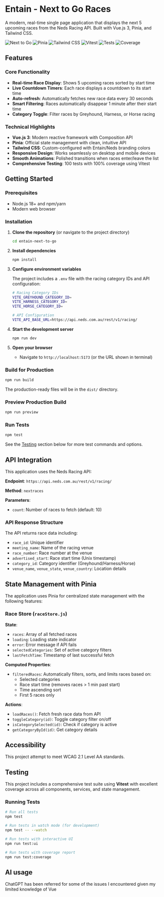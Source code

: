 # Entain - Next to Go Races

A modern, real-time single page application that displays the next 5 upcoming races from the Neds Racing API. Built with Vue.js 3, Pinia, and Tailwind CSS.

![Next to Go](https://img.shields.io/badge/Vue.js-3.5-green)
![Pinia](https://img.shields.io/badge/Pinia-2.2-yellow)
![Tailwind CSS](https://img.shields.io/badge/Tailwind-3.4-blue)
![Vitest](https://img.shields.io/badge/Vitest-4.0-brightgreen)
![Tests](https://img.shields.io/badge/tests-100%20passing-success)
![Coverage](https://img.shields.io/badge/coverage-100%25-brightgreen)

## Features

### Core Functionality
- **Real-time Race Display**: Shows 5 upcoming races sorted by start time
- **Live Countdown Timers**: Each race displays a countdown to its start time
- **Auto-refresh**: Automatically fetches new race data every 30 seconds
- **Smart Filtering**: Races automatically disappear 1 minute after their start time
- **Category Toggle**: Filter races by Greyhound, Harness, or Horse racing

### Technical Highlights
- **Vue.js 3**: Modern reactive framework with Composition API
- **Pinia**: Official state management with clean, intuitive API
- **Tailwind CSS**: Custom-configured with Entain/Neds branding colors
- **Responsive Design**: Works seamlessly on desktop and mobile devices
- **Smooth Animations**: Polished transitions when races enter/leave the list
- **Comprehensive Testing**: 100 tests with 100% coverage using Vitest


## Getting Started

### Prerequisites

- Node.js 18+ and npm/yarn
- Modern web browser

### Installation

1. **Clone the repository** (or navigate to the project directory)
   ```bash
   cd entain-next-to-go
   ```

2. **Install dependencies**
   ```bash
   npm install
   ```

3. **Configure environment variables**
   
   The project includes a `.env` file with the racing category IDs and API configuration:
   
   ```bash
   # Racing Category IDs
   VITE_GREYHOUND_CATEGORY_ID=
   VITE_HARNESS_CATEGORY_ID=
   VITE_HORSE_CATEGORY_ID=
   
   # API Configuration
   VITE_API_BASE_URL=https://api.neds.com.au/rest/v1/racing/
   ```
   


4. **Start the development server**
   ```bash
   npm run dev
   ```

5. **Open your browser**
   - Navigate to `http://localhost:5173` (or the URL shown in terminal)

### Build for Production

```bash
npm run build
```

The production-ready files will be in the `dist/` directory.

### Preview Production Build

```bash
npm run preview
```

### Run Tests

```bash
npm test
```

See the [Testing](#testing) section below for more test commands and options.

## API Integration

This application uses the Neds Racing API:

**Endpoint**: `https://api.neds.com.au/rest/v1/racing/`

**Method**: `nextraces`

**Parameters**:
- `count`: Number of races to fetch (default: 10)

### API Response Structure

The API returns race data including:
- `race_id`: Unique identifier
- `meeting_name`: Name of the racing venue
- `race_number`: Race number at the venue
- `advertised_start`: Race start time (Unix timestamp)
- `category_id`: Category identifier (Greyhound/Harness/Horse)
- `venue_name`, `venue_state`, `venue_country`: Location details

## State Management with Pinia

The application uses Pinia for centralized state management with the following features:

### Race Store (`raceStore.js`)

**State**:
- `races`: Array of all fetched races
- `loading`: Loading state indicator
- `error`: Error message if API fails
- `selectedCategories`: Set of active category filters
- `lastFetchTime`: Timestamp of last successful fetch

**Computed Properties**:
- `filteredRaces`: Automatically filters, sorts, and limits races based on:
  - Selected categories
  - Race start time (removes races > 1 min past start)
  - Time ascending sort
  - First 5 races only

**Actions**:
- `loadRaces()`: Fetch fresh race data from API
- `toggleCategory(id)`: Toggle category filter on/off
- `isCategorySelected(id)`: Check if category is active
- `getCategoryById(id)`: Get category details

## Accessibility

This project attempt to meet WCAG 2.1 Level AA standards.



## Testing

This project includes a comprehensive test suite using **Vitest** with excellent coverage across all components, services, and state management.

### Running Tests

```bash
# Run all tests
npm test

# Run tests in watch mode (for development)
npm test -- --watch

# Run tests with interactive UI
npm run test:ui

# Run tests with coverage report
npm run test:coverage
```

## AI usage

ChatGPT has been referred for some of the issues I encountered given my limited knowledge of Vue










